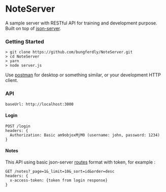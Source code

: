 # NoteServer
A sample server with RESTful API for training and development purpose. 
Built on top of [json-server](https://github.com/typicode/json-server).

### Getting Started

```
> git clone https://github.com/bungferdly/NoteServer.git
> cd NoteServer
> yarn
> node server.js
```

Use [postman](https://www.getpostman.com/) for desktop or something similar, or your development HTTP client.

### API
```
baseUrl: http://localhost:3000
```

#### Login
```
POST /login
headers: {
  Authorization: Basic am9objoxMjM0 (username: john, password: 1234)
}
```

####  Notes
This API using basic json-server [routes](https://github.com/typicode/json-server#routes) format with token, for example : 
```
GET /notes?_page=1&_limit=10&_sort=id&order=desc
headers: {
  x-access-token: {token from login response}
}
```

